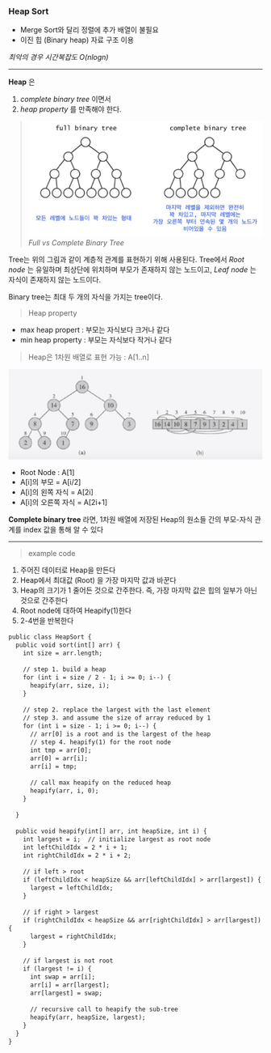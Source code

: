 ### Heap Sort

- Merge Sort와 달리 정렬에 추가 배열이 불필요
- 이진 힙 (Binary heap) 자료 구조 이용

*최악의 경우 시간복잡도 O(nlogn)*

---

**Heap** 은
1) *complete binary tree* 이면서
2) *heap property* 를 만족해야 한다.

> ![](../assets/img/posts/binarytree.PNG)
*Full vs Complete Binary Tree*

Tree는 위의 그림과 같이 계층적 관계를 표현하기 위해 사용된다. Tree에서 *Root node* 는 유일하며 최상단에 위치하며 부모가 존재하지 않는 노드이고, *Leaf node* 는 자식이 존재하지 않는 노드이다.

Binary tree는 최대 두 개의 자식을 가지는 tree이다.

> Heap property

* max heap propert : 부모는 자식보다 크거나 같다
* min heap property : 부모는 자식보다 작거나 같다

> Heap은 1차원 배열로 표현 가능
: A[1..n]

![](../assets/img/posts/binarytreeinarray.PNG)

* Root Node : A[1]
* A[i]의 부모 = A[i/2]
* A[i]의 왼쪽 자식 = A[2i]
* A[i]의 오른쪽 자식 = A[2i+1]

**Complete binary tree** 라면, 1차원 배열에 저장된 Heap의 원소들 간의 부모-자식 관계를 index 값을 통해 알 수 있다

---

> example code

1. 주어진 데이터로 Heap을 만든다
2. Heap에서 최대값 (Root) 을 가장 마지막 값과 바꾼다
3. Heap의 크기가 1 줄어든 것으로 간주한다. 즉, 가장 마지막 값은 힙의 일부가 아닌 것으로 간주한다
4. Root node에 대하여 Heapify(1)한다
5. 2-4번을 반복한다

```
public class HeapSort {
  public void sort(int[] arr) {
    int size = arr.length;

    // step 1. build a heap
    for (int i = size / 2 - 1; i >= 0; i--) {
      heapify(arr, size, i);
    }

    // step 2. replace the largest with the last element
    // step 3. and assume the size of array reduced by 1
    for (int i = size - 1; i >= 0; i--) {
      // arr[0] is a root and is the largest of the heap
      // step 4. heapify(1) for the root node
      int tmp = arr[0];
      arr[0] = arr[i];
      arr[i] = tmp;

      // call max heapify on the reduced heap
      heapify(arr, i, 0);
    }

  }

  public void heapify(int[] arr, int heapSize, int i) {
    int largest = i;  // initialize largest as root node
    int leftChildIdx = 2 * i + 1;
    int rightChildIdx = 2 * i + 2;

    // if left > root
    if (leftChildIdx < heapSize && arr[leftChildIdx] > arr[largest]) {
      largest = leftChildIdx;
    }

    // if right > largest
    if (rightChildIdx < heapSize && arr[rightChildIdx] > arr[largest]) {
      largest = rightChildIdx;
    }

    // if largest is not root
    if (largest != i) {
      int swap = arr[i];
      arr[i] = arr[largest];
      arr[largest] = swap;

      // recursive call to heapify the sub-tree
      heapify(arr, heapSize, largest);
    }
  }
}
```
